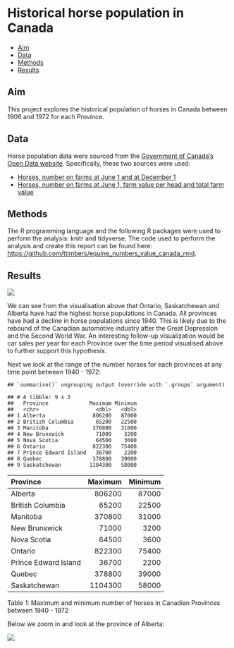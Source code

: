 Historical horse population in Canada
================

  - [Aim](#aim)
  - [Data](#data)
  - [Methods](#methods)
  - [Results](#results)

## Aim

This project explores the historical population of horses in Canada
between 1906 and 1972 for each Province.

## Data

Horse population data were sourced from the [Government of Canada’s Open
Data website](http://open.canada.ca/en/open-data). Specifically, these
two sources were used:

  - [Horses, number on farms at June 1 and at
    December 1](http://open.canada.ca/data/en/dataset/43b3a9b3-3842-45e7-8bc8-c4c27b9462ab)
  - [Horses, number on farms at June 1, farm value per head and total
    farm
    value](http://open.canada.ca/data/en/dataset/b374f60b-9580-44dc-83f6-c0a850c15f30)

## Methods

The R programming language and the following R packages were used to
perform the analysis: knitr and tidyverse. The code used to perform the
analysis and create this report can be found here:
<https://github.com/ttimbers/equine_numbers_value_canada_rmd>.

## Results

![](hist_horse_pop_files/figure-gfm/plot%20horses-1.png)<!-- -->

We can see from the visualisation above that Ontario, Saskatchewan and
Alberta have had the highest horse populations in Canada. All provinces
have had a decline in horse populations since 1940. This is likely due
to the rebound of the Canadian automotive industry after the Great
Depression and the Second World War. An interesting follow-up
visualization would be car sales per year for each Province over the
time period visualised above to further support this hypothesis.

Next we look at the range of the number horses for each provinces at any
time point between 1940 - 1972:

    ## `summarise()` ungrouping output (override with `.groups` argument)

    ## # A tibble: 9 x 3
    ##   Province             Maximum Minimum
    ##   <chr>                  <dbl>   <dbl>
    ## 1 Alberta               806200   87000
    ## 2 British Columbia       65200   22500
    ## 3 Manitoba              370800   31000
    ## 4 New Brunswick          71000    3200
    ## 5 Nova Scotia            64500    3600
    ## 6 Ontario               822300   75400
    ## 7 Prince Edward Island   36700    2200
    ## 8 Quebec                378800   39000
    ## 9 Saskatchewan         1104300   58000

| Province             | Maximum | Minimum |
| :------------------- | ------: | ------: |
| Alberta              |  806200 |   87000 |
| British Columbia     |   65200 |   22500 |
| Manitoba             |  370800 |   31000 |
| New Brunswick        |   71000 |    3200 |
| Nova Scotia          |   64500 |    3600 |
| Ontario              |  822300 |   75400 |
| Prince Edward Island |   36700 |    2200 |
| Quebec               |  378800 |   39000 |
| Saskatchewan         | 1104300 |   58000 |

Table 1: Maximum and minimum number of horses in Canadian Provinces
between 1940 - 1972

Below we zoom in and look at the province of Alberta:

![](hist_horse_pop_files/figure-gfm/plot%20province-1.png)<!-- -->
